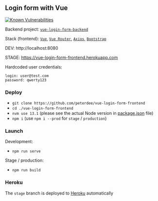 ## Login form with Vue

[![Known Vulnerabilities](https://snyk.io/test/github/peterdee/vue-login-form-frontend/badge.svg?targetFile=package.json)](https://snyk.io/test/github/peterdee/vue-login-form-frontend?targetFile=package.json)

Backend project: [`vue-login-form-backend`](https://github.com/peterdee/vue-login-form-backend)

Stack (frontend): [`Vue`](https://vuejs.org), [`Vue Router`](https://router.vuejs.org), [`Axios`](https://github.com/axios/axios), [`Bootstrap`](https://getbootstrap.com)

DEV: http://localhost:8080

STAGE: https://vue-login-form-frontend.herokuapp.com

Hardcoded user credentials:
```text
login: user@test.com
password: qwerty123
```

### Deploy

- `git clone https://github.com/peterdee/vue-login-form-frontend`
- `cd ./vue-login-form-frontend`
- `nvm use 13.1` (please see the actual Node version in [package.json](package.json) file)
- `npm i` (use `npm i --prod` for `stage` / `production`)

### Launch

Development:

- `npm run serve`

Stage / production:

- `npm run build`

### Heroku

The `stage` branch is deployed to [Heroku](https://herokuapp.com) automatically

